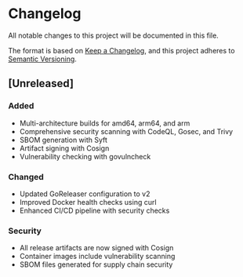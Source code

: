 # Changelog

All notable changes to this project will be documented in this file.

The format is based on [Keep a Changelog](https://keepachangelog.com/en/1.0.0/),
and this project adheres to [Semantic Versioning](https://semver.org/spec/v2.0.0.html).

## [Unreleased]

### Added
- Multi-architecture builds for amd64, arm64, and arm
- Comprehensive security scanning with CodeQL, Gosec, and Trivy
- SBOM generation with Syft
- Artifact signing with Cosign
- Vulnerability checking with govulncheck

### Changed
- Updated GoReleaser configuration to v2
- Improved Docker health checks using curl
- Enhanced CI/CD pipeline with security checks

### Security
- All release artifacts are now signed with Cosign
- Container images include vulnerability scanning
- SBOM files generated for supply chain security